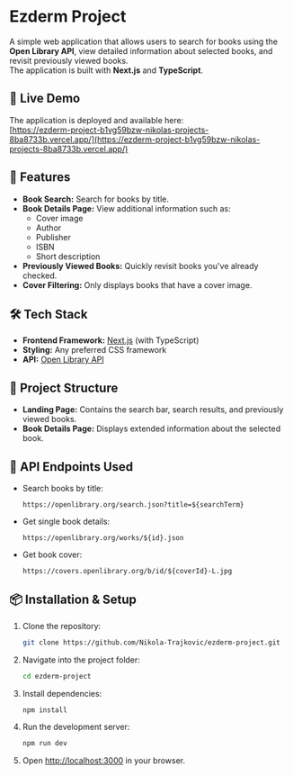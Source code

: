 # Ezderm Project

A simple web application that allows users to search for books using the **Open Library API**, view detailed information about selected books, and revisit previously viewed books.  
The application is built with **Next.js** and **TypeScript**.

## 🚀 Live Demo
The application is deployed and available here:  
[https://ezderm-project-b1vg59bzw-nikolas-projects-8ba8733b.vercel.app/](https://ezderm-project-b1vg59bzw-nikolas-projects-8ba8733b.vercel.app/)

## 📌 Features
- **Book Search:** Search for books by title.
- **Book Details Page:** View additional information such as:
  - Cover image
  - Author
  - Publisher
  - ISBN
  - Short description
- **Previously Viewed Books:** Quickly revisit books you've already checked.
- **Cover Filtering:** Only displays books that have a cover image.

## 🛠️ Tech Stack
- **Frontend Framework:** [Next.js](https://nextjs.org/) (with TypeScript)
- **Styling:** Any preferred CSS framework
- **API:** [Open Library API](https://openlibrary.org/developers/api)

## 📂 Project Structure
- **Landing Page:** Contains the search bar, search results, and previously viewed books.
- **Book Details Page:** Displays extended information about the selected book.

## 🔌 API Endpoints Used
- Search books by title:  
  ```
  https://openlibrary.org/search.json?title=${searchTerm}
  ```
- Get single book details:  
  ```
  https://openlibrary.org/works/${id}.json
  ```
- Get book cover:  
  ```
  https://covers.openlibrary.org/b/id/${coverId}-L.jpg
  ```

## 📦 Installation & Setup
1. Clone the repository:
   ```bash
   git clone https://github.com/Nikola-Trajkovic/ezderm-project.git
   ```
2. Navigate into the project folder:
   ```bash
   cd ezderm-project
   ```
3. Install dependencies:
   ```bash
   npm install
   ```
4. Run the development server:
   ```bash
   npm run dev
   ```
5. Open [http://localhost:3000](http://localhost:3000) in your browser.
